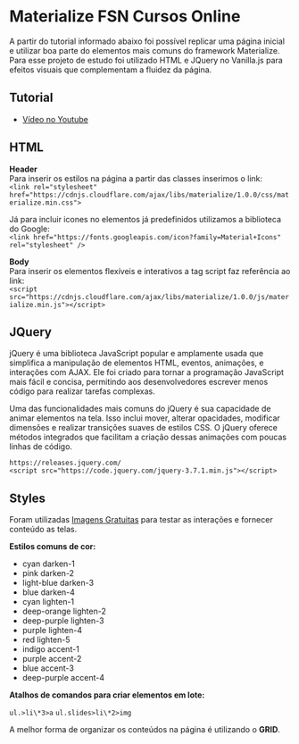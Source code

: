 # Materialize FSN Cursos Online

A partir do tutorial informado abaixo foi possível replicar uma página inicial e utilizar boa parte do elementos mais comuns do framework Materialize. Para esse projeto de estudo foi utilizado HTML e JQuery no Vanilla.js para efeitos visuais que complementam a fluidez da página.

## Tutorial

- [Vídeo no Youtube](https://www.youtube.com/playlist?list=PLhUlhohzo17ohVnoEvVSb-HwbG9mg543p)

## HTML

**Header**  
Para inserir os estilos na página a partir das classes inserimos o link:  
`<link rel="stylesheet" href="https://cdnjs.cloudflare.com/ajax/libs/materialize/1.0.0/css/materialize.min.css">`

Já para incluir icones no elementos já predefinidos utilizamos a biblioteca do Google:  
`<link href="https://fonts.googleapis.com/icon?family=Material+Icons" rel="stylesheet" />`

**Body**  
Para inserir os elementos flexíveis e interativos a tag script faz referência ao link:  
`<script src="https://cdnjs.cloudflare.com/ajax/libs/materialize/1.0.0/js/materialize.min.js"></script>`

## JQuery

jQuery é uma biblioteca JavaScript popular e amplamente usada que simplifica a manipulação de elementos HTML, eventos, animações, e interações com AJAX. Ele foi criado para tornar a programação JavaScript mais fácil e concisa, permitindo aos desenvolvedores escrever menos código para realizar tarefas complexas.

Uma das funcionalidades mais comuns do jQuery é sua capacidade de animar elementos na tela. Isso inclui mover, alterar opacidades, modificar dimensões e realizar transições suaves de estilos CSS. O jQuery oferece métodos integrados que facilitam a criação dessas animações com poucas linhas de código.

`https://releases.jquery.com/`  
`<script src="https://code.jquery.com/jquery-3.7.1.min.js"></script>`

## Styles

Foram utilizadas [Imagens Gratuitas](https://www.pexels.com/pt-br/) para testar as interações e fornecer conteúdo as telas.

**Estilos comuns de cor:**

- cyan darken-1
- pink darken-2
- light-blue darken-3
- blue darken-4
- cyan lighten-1
- deep-orange lighten-2
- deep-purple lighten-3
- purple lighten-4
- red lighten-5
- indigo accent-1
- purple accent-2
- blue accent-3
- deep-purple accent-4

**Atalhos de comandos para criar elementos em lote:**

`ul.>li\*3>a`
`ul.slides>li\*2>img`

A melhor forma de organizar os conteúdos na página é utilizando o **GRID**.
